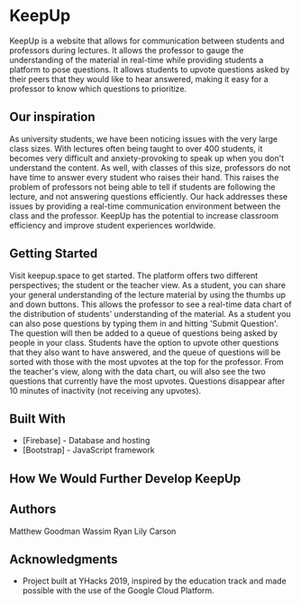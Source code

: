 # KeepUp

KeepUp is a website that allows for communication between students and professors during lectures. It allows the professor to gauge the understanding of the material in real-time while providing students a platform to pose questions. It allows students to upvote questions asked by their peers that they would like to hear answered, making it easy for a professor to know which questions to prioritize.

## Our inspiration

As university students, we have been noticing issues with the very large class sizes. With lectures often being taught to over 400 students, it becomes very difficult and anxiety-provoking to speak up when you don't understand the content. As well, with classes of this size, professors do not have time to answer every student who raises their hand. This raises the problem of professors not being able to tell if students are following the lecture, and not answering questions efficiently. Our hack addresses these issues by providing a real-time communication environment between the class and the professor. KeepUp has the potential to increase classroom efficiency and improve student experiences worldwide.

## Getting Started

Visit keepup.space to get started. The platform offers two different perspectives; the student or the teacher view. As a student, you can share your general understanding of the lecture material by using the thumbs up and down buttons. This allows the professor to see a real-time data chart of the distribution of students' understanding of the material. As a student you can also pose questions by typing them in and hitting 'Submit Question'. The question will then be added to a queue of questions being asked by people in your class. Students have the option to upvote other questions that they also want to have answered, and the queue of questions will be sorted with those with the most upvotes at the top for the professor. From the teacher's view, along with the data chart, ou will also see the two questions that currently have the most upvotes. Questions disappear after 10 minutes of inactivity (not receiving any upvotes).

## Built With

* [Firebase] - Database and hosting
* [Bootstrap] - JavaScript framework

## How We Would Further Develop KeepUp


## Authors

Matthew Goodman 
Wassim
Ryan
Lily Carson 


## Acknowledgments

* Project built at YHacks 2019, inspired by the education track and made possible with the use of the Google Cloud Platform.
